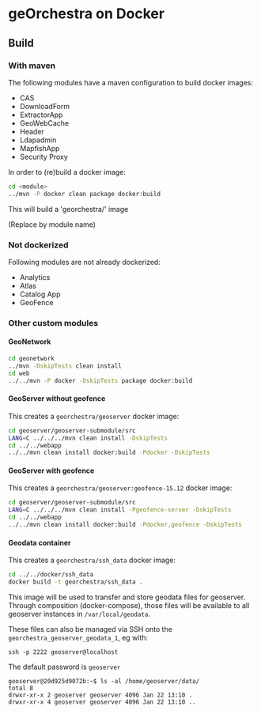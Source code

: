 # geOrchestra on Docker

## Build 

### With maven

The following modules have a maven configuration to build docker images:
 
 * CAS
 * DownloadForm
 * ExtractorApp
 * GeoWebCache
 * Header
 * Ldapadmin
 * MapfishApp
 * Security Proxy

In order to (re)build a docker image:

```bash
cd <module>
../mvn -P docker clean package docker:build

```

This will build a 'georchestra/<module>' image

(Replace <module> by module name)


### Not dockerized
Following modules are not already dockerized:

 * Analytics
 * Atlas
 * Catalog App
 * GeoFence
 
### Other custom modules
 
#### GeoNetwork 

```bash
cd geonetwork 
../mvn -DskipTests clean install 
cd web
../../mvn -P docker -DskipTests package docker:build
```

#### GeoServer without geofence

This creates a ```georchestra/geoserver``` docker image:

```bash
cd geoserver/geoserver-submodule/src
LANG=C ../../../mvn clean install -DskipTests
cd ../../webapp
../../mvn clean install docker:build -Pdocker -DskipTests
```

#### GeoServer with geofence

This creates a ```georchestra/geoserver:geofence-15.12``` docker image:

```bash
cd geoserver/geoserver-submodule/src
LANG=C ../../../mvn clean install -Pgeofence-server -DskipTests
cd ../../webapp
../../mvn clean install docker:build -Pdocker,geofence -DskipTests
```

#### Geodata container
This creates a ```georchestra/ssh_data``` docker image:

```bash
cd ../../docker/ssh_data
docker build -t georchestra/ssh_data .
```
This image will be used to transfer and store geodata files for geoserver. 
Through composition (docker-compose), those files will be available to all geoserver instances in `/var/local/geodata`. 


These files can also be managed via SSH onto the `georchestra_geoserver_geodata_1`, eg with:
```
ssh -p 2222 geoserver@localhost 
```
The default password is `geoserver`

```
geoserver@20d925d9072b:~$ ls -al /home/geoserver/data/
total 8
drwxr-xr-x 2 geoserver geoserver 4096 Jan 22 13:10 .
drwxr-xr-x 4 geoserver geoserver 4096 Jan 22 13:10 ..
```
